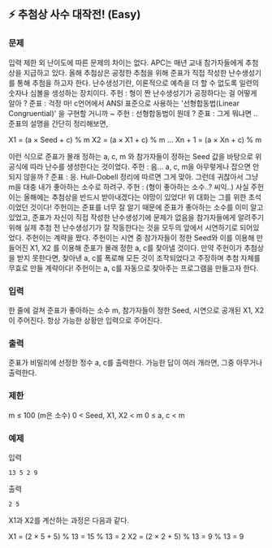## ⚡️ 추첨상 사수 대작전! (Easy)


### 문제
입력 제한 외 난이도에 따른 문제의 차이는 없다.
APC는 매년 교내 참가자들에게 추첨상을 지급하고 있다. 올해 추첨상은 공정한 추첨을 위해 준표가 직접 작성한 난수생성기를 통해 추첨을 하고자 한다. 난수생성기란, 이론적으로 예측을 더 할 수 없도록 일련의 숫자나 심볼을 생성하는 장치이다.
주헌 : 형이 짠 난수생성기가 공정하다는 걸 어떻게 알아 ?
준표 : 걱정 마! c언어에서 ANSI 표준으로 사용하는 '선형합동법(Linear Congruential)' 을 구현할 거니까 ~
주헌 : 선형합동법이 뭔데 ?
준표 : 그게 뭐냐면 ..
준표의 설명을 간단히 정리해보면,

X1 = (a × Seed + c) % m
X2 = (a × X1 + c) % m
...
Xn + 1 = (a × Xn + c) % m

이런 식으로 준표가 몰래 정하는 a, c, m 와 참가자들이 정하는 Seed 값을 바탕으로 위 공식에 따라 난수를 생성한다는 것이었다.
주헌 : 음... a, c, m을 아무렇게나 잡으면 안 되지 않을까 ?
준표 : 응. Hull-Dobell 정리에 따르면 그게 맞아. 그런데 귀찮아서 그냥 m을 대충 내가 좋아하는 소수로 하려구.
주헌 : (형이 좋아하는 소수..? 씨익..)
사실 주헌이는 올해에는 추첨상을 반드시 받아내겠다는 야망이 있었다! 위 대화는 그를 위한 초석이었던 것이다! 주헌이는 준표를 너무 잘 알기 때문에 준표가 좋아하는 소수를 이미 알고 있었고, 준표가 자신이 직접 작성한 난수생성기에 문제가 없음을 참가자들에게 알려주기 위해 실제 추첨 전 난수생성기가 잘 작동한다는 것을 모두의 앞에서 시연하기로 되어있었다.
주헌이는 계략을 짰다. 주헌이는 시연 중 참가자들이 정한 Seed와 이를 이용해 만들어진 X1, X2 를 이용해 준표가 몰래 정한 a, c를 찾아낼 것이다. 만약 주헌이가 추첨상을 받지 못한다면, 찾아낸 a, c를 폭로해 모든 것이 조작되었다고 주장하며 추첨 자체를 무효로 만들 계략이다! 주헌이는 a, c를 자동으로 찾아주는 프로그램을 만들고자 한다.

### 입력
한 줄에 걸쳐 준표가 좋아하는 소수 m, 참가자들이 정한 Seed, 시연으로 공개된 X1, X2 이 주어진다. 항상 가능한 상황만 입력으로 주어진다.

### 출력
준표가 비밀리에 선정한 정수 a, c를 출력한다. 가능한 답이 여러 개라면, 그중 아무거나 출력한다.

### 제한
m ≤ 100 (m은 소수)
0 < Seed, X1, X2 < m
0 ≤ a, c < m

### 예제

입력

```
13 5 2 9
```

출력

```
2 5
```

X1과 X2를 계산하는 과정은 다음과 같다.

X1 = (2 × 5 + 5) % 13 = 15 % 13 = 2
X2 = (2 × 2 + 5) % 13 = 9 % 13 = 9